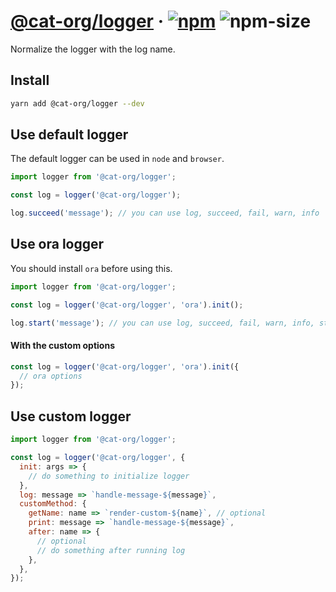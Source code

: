 # [@cat-org/logger][website] · <!-- badges.start -->[![npm][npm-image]][npm-link] ![npm-size][npm-size-image]

[npm-image]: https://img.shields.io/npm/v/@cat-org/logger.svg
[npm-link]: https://www.npmjs.com/package/@cat-org/logger
[npm-size-image]: https://img.shields.io/bundlephobia/minzip/@cat-org/logger.svg

<!-- badges.end -->

[website]: https://cat-org.github.io/core/logger

Normalize the logger with the log name.

## Install

```sh
yarn add @cat-org/logger --dev
```

## Use default logger

The default logger can be used in `node` and `browser`.

```js
import logger from '@cat-org/logger';

const log = logger('@cat-org/logger');

log.succeed('message'); // you can use log, succeed, fail, warn, info
```

## Use ora logger

You should install `ora` before using this.

```js
import logger from '@cat-org/logger';

const log = logger('@cat-org/logger', 'ora').init();

log.start('message'); // you can use log, succeed, fail, warn, info, start
```

#### With the custom options

```js
const log = logger('@cat-org/logger', 'ora').init({
  // ora options
});
```

## Use custom logger

```js
import logger from '@cat-org/logger';

const log = logger('@cat-org/logger', {
  init: args => {
    // do something to initialize logger
  },
  log: message => `handle-message-${message}`,
  customMethod: {
    getName: name => `render-custom-${name}`, // optional
    print: message => `handle-message-${message}`,
    after: name => {
      // optional
      // do something after running log
    },
  },
});
```
